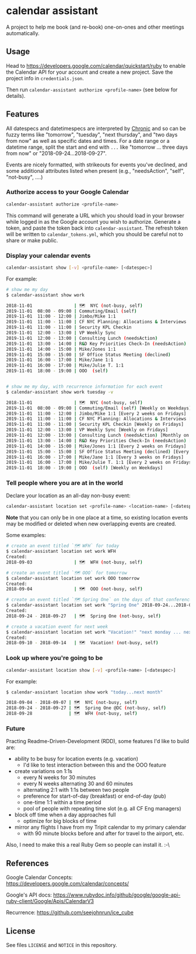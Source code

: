 # calendar assistant

A project to help me book (and re-book) one-on-ones and other meetings automatically.


## Usage

Head to https://developers.google.com/calendar/quickstart/ruby to enable the Calendar API for your account and create a new project. Save the project info in `credentials.json`.

Then run `calendar-assistant authorize <profile-name>` (see below for details).


## Features

All datespecs and datetimespecs are interpreted by [Chronic](https://github.com/mojombo/chronic) and so can be fuzzy terms like "tomorrow", "tuesday", "next thursday", and "two days from now" as well as specific dates and times. For a date range or a datetime range, split the start and end with `...` like "tomorrow ... three days from now" or "2018-09-24...2018-09-27".

Events are nicely formatted, with strikeouts for events you've declined, and some additional attributes listed when present (e.g., "needsAction", "self", "not-busy", ....)


### Authorize access to your Google Calendar

``` bash
calendar-assistant authorize <profile-name>
```

This command will generate a URL which you should load in your browser while logged in as the Google account you wish to authorize. Generate a token, and paste the token back into `calendar-assistant`. The refresh token will be written to `calendar_tokens.yml`, which you should be careful not to share or make public.


### Display your calendar events

``` bash
calendar-assistant show [-v] <profile-name> [<datespec>]
```

For example:

``` bash
# show me my day
$ calendar-assistant show work

2018-11-01                | 🗺  NYC (not-busy, self)
2019-11-01  08:00 - 09:00 | Commuting/Email (self)
2019-11-01  11:00 - 12:00 | Jimbo/Mike 1:1
2019-11-01  11:00 - 11:00 | CF NYC Planning: Allocations & Interviews
2019-11-01  11:00 - 11:00 | Security KPL Checkin
2019-11-01  12:00 - 13:00 | VP Weekly Sync
2019-11-01  12:00 - 13:00 | Consulting Lunch (needsAction)
2019-11-01  13:00 - 14:00 | R&D Key Priorities Check-In (needsAction)
2019-11-01  14:00 - 15:00 | Mike/Jones 1:1
2019-11-01  15:00 - 15:00 | SF Office Status Meeting (declined)
2019-11-01  16:00 - 17:00 | Mike/Jane 1:1
2019-11-01  16:00 - 17:00 | Mike/Julie T. 1:1
2019-11-01  18:00 - 19:00 | OOO  (self)


# show me my day, with recurrence information for each event
$ calendar-assistant show work tuesday -v

2018-11-01                | 🗺  NYC (not-busy, self)
2019-11-01  08:00 - 09:00 | Commuting/Email (self) [Weekly on Weekdays]
2019-11-01  11:00 - 12:00 | Jimbo/Mike 1:1 [Every 2 weeks on Fridays]
2019-11-01  11:00 - 11:00 | CF NYC Planning: Allocations & Interviews [Weekly on Fridays]
2019-11-01  11:00 - 11:00 | Security KPL Checkin [Weekly on Fridays]
2019-11-01  12:00 - 13:00 | VP Weekly Sync [Weekly on Fridays]
2019-11-01  12:00 - 13:00 | Consulting Lunch (needsAction) [Monthly on the 1st Friday]
2019-11-01  13:00 - 14:00 | R&D Key Priorities Check-In (needsAction) [Every 2 weeks on Fridays]
2019-11-01  14:00 - 15:00 | Mike/Jones 1:1 [Every 2 weeks on Fridays]
2019-11-01  15:00 - 15:00 | SF Office Status Meeting (declined) [Every 2 weeks on Fridays]
2019-11-01  16:00 - 17:00 | Mike/Jane 1:1 [Every 3 weeks on Fridays]
2019-11-01  16:00 - 17:00 | Mike/Julie T. 1:1 [Every 2 weeks on Fridays]
2019-11-01  18:00 - 19:00 | OOO  (self) [Weekly on Weekdays]
```

### Tell people where you are at in the world

Declare your location as an all-day non-busy event:

``` bash
calendar-assistant location set <profile-name> <location-name> [<datespec>]
```

**Note** that you can only be in one place at a time, so existing location events may be modified or deleted when new overlapping events are created.

Some examples:

``` bash
# create an event titled `🗺 WFH` for today
$ calendar-assistant location set work WFH
Created:
2018-09-03                | 🗺  WFH (not-busy, self)

# create an event titled `🗺 OOO` for tomorrow
$ calendar-assistant location set work OOO tomorrow
Created:
2018-09-04                | 🗺  OOO (not-busy, self)

# create an event titled `🗺 Spring One` on the days of that conference
$ calendar-assistant location set work "Spring One" 2018-09-24...2018-09-27
Created:
2018-09-24 - 2018-09-27   | 🗺  Spring One (not-busy, self)

# create a vacation event for next week
$ calendar-assistant location set work "Vacation!" "next monday ... next week friday"
Created:
2018-09-10 - 2018-09-14   | 🗺  Vacation! (not-busy, self)
```

### Look up where you're going to be

``` bash
calendar-assistant location show [-v] <profile-name> [<datespec>]
```

For example:

``` bash
$ calendar-assistant location show work "today...next month"

2018-09-04 - 2018-09-07 | 🗺  NYC (not-busy, self)
2018-09-24 - 2018-09-27 | 🗺  Spring One @DC (not-busy, self)
2018-09-28              | 🗺  WFH (not-busy, self)
```

### Future

Practing Readme-Driven-Development (RDD), some features I'd like to build are:

- ability to be busy for location events (e.g. vacation)
  - I'd like to test interaction between this and the OOO feature
- create variations on 1:1s
  - every N weeks for 30 minutes
  - every N weeks alternating 30 and 60 minutes
  - alternating 2:1 with 1:1s between two people
  - preference for start-of-day (breakfast) or end-of-day (pub)
  - one-time 1:1 within a time period
  - pool of people with repeating time slot (e.g. all CF Eng managers)
- block off time when a day approaches full
  - optimize for big blocks of time
- mirror any flights I have from my Tripit calendar to my primary calendar
  - with 90 minute blocks before and after for travel to the airport, etc.

Also, I need to make this a real Ruby Gem so people can install it. :-\


## References

Google Calendar Concepts: https://developers.google.com/calendar/concepts/

Google's API docs: https://www.rubydoc.info/github/google/google-api-ruby-client/Google/Apis/CalendarV3

Recurrence: https://github.com/seejohnrun/ice_cube


## License

See files `LICENSE` and `NOTICE` in this repository.
